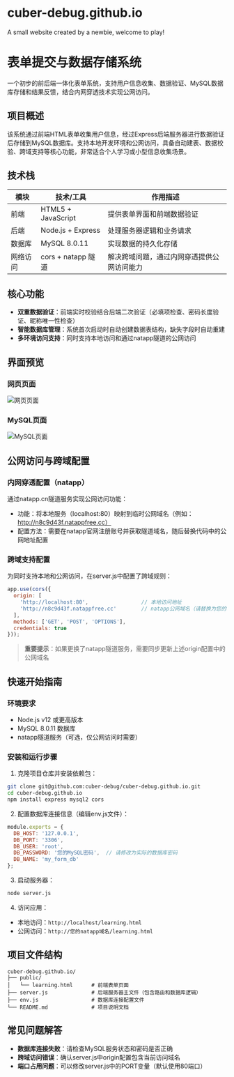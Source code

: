 # cuber-debug.github.io
A small website created by a newbie, welcome to play!

# 表单提交与数据存储系统

一个初步的前后端一体化表单系统，支持用户信息收集、数据验证、MySQL数据库存储和结果反馈，结合内网穿透技术实现公网访问。

## 项目概述

该系统通过前端HTML表单收集用户信息，经过Express后端服务器进行数据验证后存储到MySQL数据库。支持本地开发环境和公网访问，具备自动建表、数据校验、跨域支持等核心功能，非常适合个人学习或小型信息收集场景。

## 技术栈

| 模块     | 技术/工具          | 作用描述                                   |
| -------- | ------------------ | ------------------------------------------ |
| 前端     | HTML5 + JavaScript | 提供表单界面和前端数据验证                 |
| 后端     | Node.js + Express  | 处理服务器逻辑和业务请求                   |
| 数据库   | MySQL 8.0.11       | 实现数据的持久化存储                       |
| 网络访问 | cors + natapp 隧道 | 解决跨域问题，通过内网穿透提供公网访问能力 |

## 核心功能

- **双重数据验证**：前端实时校验结合后端二次验证（必填项检查、密码长度验证、昵称唯一性检查）
- **智能数据库管理**：系统首次启动时自动创建数据表结构，缺失字段时自动重建
- **多环境访问支持**：同时支持本地访问和通过natapp隧道的公网访问

## 界面预览

### 网页页面

![网页页面](https://img2024.cnblogs.com/blog/3580909/202509/3580909-20250902092659374-993960482.png)

### MySQL页面

![MySQL页面](https://img2024.cnblogs.com/blog/3580909/202509/3580909-20250902092926855-1061971567.png)

## 公网访问与跨域配置

### 内网穿透配置（natapp）

通过natapp.cn隧道服务实现公网访问功能：

- 功能：将本地服务（localhost:80）映射到临时公网域名（例如：http://n8c9d43f.natappfree.cc）
- 配置方法：需要在natapp官网注册账号并获取隧道域名，随后替换代码中的公网地址配置

### 跨域支持配置

为同时支持本地和公网访问，在server.js中配置了跨域规则：

```javascript
app.use(cors({
  origin: [
    'http://localhost:80',                 // 本地访问地址
    'http://n8c9d43f.natappfree.cc'        // natapp公网域名（请替换为您的实际隧道域名）
  ],
  methods: ['GET', 'POST', 'OPTIONS'],
  credentials: true
}));
```

> **重要提示**：如果更换了natapp隧道服务，需要同步更新上述origin配置中的公网域名

## 快速开始指南

### 环境要求

- Node.js v12 或更高版本
- MySQL 8.0.11 数据库
- natapp隧道服务（可选，仅公网访问时需要）

### 安装和运行步骤

1. 克隆项目仓库并安装依赖包：

```bash
git clone git@github.com:cuber-debug/cuber-debug.github.io.git
cd cuber-debug.github.io
npm install express mysql2 cors
```

2. 配置数据库连接信息（编辑env.js文件）：

```javascript
module.exports = {
  DB_HOST: '127.0.0.1',
  DB_PORT: '3306',
  DB_USER: 'root',
  DB_PASSWORD: '您的MySQL密码',  // 请修改为实际的数据库密码
  DB_NAME: 'my_form_db'
};
```

3. 启动服务器：

```bash
node server.js
```

4. 访问应用：

- 本地访问：`http://localhost/learning.html`
- 公网访问：`http://您的natapp域名/learning.html`

## 项目文件结构

```
cuber-debug.github.io/
├── public/
│   └── learning.html      # 前端表单页面
├── server.js              # 后端服务器主文件（包含路由和数据库逻辑）
├── env.js                 # 数据库连接配置文件
└── README.md              # 项目说明文档
```

## 常见问题解答

- **数据库连接失败**：请检查MySQL服务状态和密码是否正确
- **跨域访问错误**：确认server.js中origin配置包含当前访问域名
- **端口占用问题**：可以修改server.js中的PORT变量（默认使用80端口）

